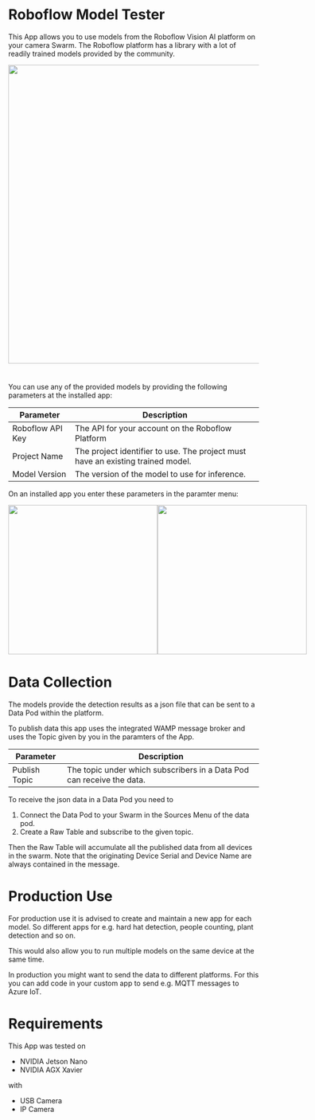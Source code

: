 # Roboflow Model Tester

This App allows you to use models from the Roboflow Vision AI platform on your camera Swarm. The Roboflow platform has a library with a lot of readily trained models provided by the community.

<img src="https://storage.googleapis.com/reswarm-images/Roboflow_universe.png" width="600px;" style="margin-bottom: 24px;">

You can use any of the provided models by providing the following parameters at the installed app:

Parameter | Description
--- | ---
Roboflow API Key | The API for your account on the Roboflow Platform
Project Name | The project identifier to use. The project must have an existing trained model.
Model Version | The version of the model to use for inference.

On an installed app you enter these parameters in the paramter menu:

<div style="display: flex; align-items: start; justify-content: space-around;">
<img src="https://storage.googleapis.com/reswarm-images/Roboflow_screen1.png" width="300px"/>
<img src="https://storage.googleapis.com/reswarm-images/Roboflow_screen2.png" width="300px"/>
</div>

# Data Collection

The models provide the detection results as a json file that can be sent to a Data Pod within the platform.

To publish data this app uses the integrated WAMP message broker and uses the Topic given by you in the paramters of the App.

Parameter | Description
--- | ---
Publish Topic | The topic under which subscribers in a Data Pod can receive the data.

To receive the json data in a Data Pod you need to 

1. Connect the Data Pod to your Swarm in the Sources Menu of the data pod.
2. Create a Raw Table and subscribe to the given topic.

Then the Raw Table will accumulate all the published data from all devices in the swarm.
Note that the originating Device Serial and Device Name are always contained in the message.

# Production Use

For production use it is advised to create and maintain a new app for each model. 
So different apps for e.g. hard hat detection, people counting, plant detection and so on.

This would also allow you to run multiple models on the same device at the same time.

In production you might want to send the data to different platforms. 
For this you can add code in your custom app to send e.g. MQTT messages to Azure IoT.
# Requirements

This App was tested on

- NVIDIA Jetson Nano
- NVIDIA AGX Xavier

with
- USB Camera
- IP Camera